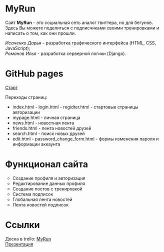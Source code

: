 # MyRun

Сайт <strong>MyRun</strong> - это социальная сеть аналог твиттера, но для бегунов. 
Здесь Вы можете поделиться с подписчиками своими тренировками и написать о том, как они прошли. 

<i> Исаченко Дарья</i> - разработка графического интерфейса (HTML, CSS, JavaScript);<br>
<i>Романов Илья</i> - разработка серверной логики (Django). 

# GitHub pages
<a href="https://ileods.github.io/MyRun/index.html">Старт</a>

Переходы страниц:
  * index.html - login.html - regidter.html - стартовые страницы авторизации
  * mypage.html - личная страница
  * news.html - новостная лента
  * friends.html - лента новостей друзей
  * search.html - поиск новых друзей
  * edit.html - password_change_form.html - формы изменения пароля и информации аккаунта

<h1>Функционал сайта</h1>
<ul type="circle">
  <li>Создание профиля и авторизация</li>
  <li>Редактирование данных профиля</li>
  <li>Создание постов с тренировкой</li>
  <li>Система подписок</li>
  <li>Глобальная лента новостей</li>
  <li>Лента новостей подписок</li>
</ul>

<h1>Ссылки</h1>
Доска в trello: <a href="https://trello.com/b/yG8G63a7/myrun">MyRun</a> <br>
<a href="https://docs.google.com/presentation/d/1NHzWN-nidfyw7AxA35C-3NbNORhYBQoZc1LcnX89of4/edit?usp=sharing">Презентация</a>
